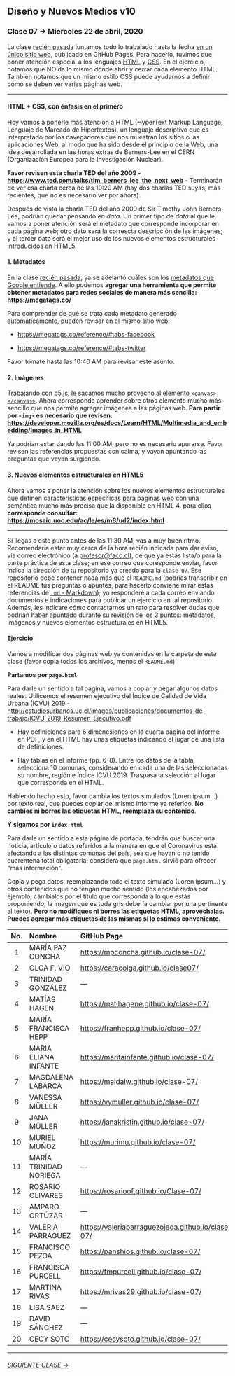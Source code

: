 ## Diseño y Nuevos Medios v10 

### Clase 07 → Miércoles 22 de abril, 2020

La clase [recién pasada](https://github.com/profesorfaco/dno037-2020/tree/gh-pages/clase-06) juntamos todo lo trabajado hasta la fecha [en un único sitio web](https://github.com/profesorfaco/dno037-2020/tree/gh-pages/clase-06#resultados), publicado en GitHub Pages. Para hacerlo, tuvimos que poner atención especial a los lenguajes [HTML](https://developer.mozilla.org/es/docs/Web/HTML) y [CSS](https://developer.mozilla.org/es/docs/Web/CSS). En el ejercicio, notamos que NO da lo mismo dónde abrir y cerrar cada elemento HTML. También notamos que un mismo estilo CSS puede ayudarnos a definir cómo se deben ver varias páginas web.

- - - - - - - - 

#### HTML + CSS, con énfasis en el primero

Hoy vamos a ponerle más atención a HTML (HyperText Markup Language; Lenguaje de Marcado de Hipertextos), un lenguaje descriptivo que es interpretado por los navegadores que nos muestran los sitios o las aplicaciones Web, al modo que ha sido desde el principio de la Web, una idea desarrollada en las horas extras de Berners-Lee en el CERN (Organización Europea para la Investigación Nuclear). 

**Favor revisen esta charla TED del año 2009 - https://www.ted.com/talks/tim_berners_lee_the_next_web** - Terminarán de ver esa charla cerca de las 10:20 AM (hay dos charlas TED suyas, más recientes, que no es necesario ver por ahora).

Después de vista la charla TED del año 2009 de Sir Timothy John Berners-Lee, podrían quedar pensando en *data*. Un primer tipo de *data* al que le vamos a poner atención será el metadato que corresponde incorporar en cada página web; otro dato será la correscta descripción de las imágenes; y el tercer dato será el mejor uso de los nuevos elementos estructurales introducidos en HTML5. 

#### 1. Metadatos

En la clase [recién pasada](https://github.com/profesorfaco/dno037-2020/tree/gh-pages/clase-06), ya se adelantó cuáles son los [metadatos que Google entiende](https://support.google.com/webmasters/answer/79812?hl=es). A ello podemos **agregar una herramienta que permite obtener metadatos para redes sociales de manera más sencilla: https://megatags.co/** 

Para comprender de qué se trata cada metadato generado automáticamente, pueden revisar en el mismo sitio web: 

- https://megatags.co/reference/#tabs-facebook

- https://megatags.co/reference/#tabs-twitter

Favor tómate hasta las 10:40 AM para revisar este asunto.

#### 2. Imágenes

Trabajando con [p5.js](https://p5js.org/es/), le sacamos mucho provecho al elemento [`<canvas></canvas>`](https://developer.mozilla.org/es/docs/Web/Guide/HTML/Canvas_tutorial). Ahora corresponde aprender sobre otros elemento mucho más sencillo que nos permite agregar imágenes a las páginas web. **Para partir por `<img>` es necesario que revisen: https://developer.mozilla.org/es/docs/Learn/HTML/Multimedia_and_embedding/Images_in_HTML**

Ya podrían estar dando las 11:00 AM, pero no es necesario apurarse. Favor revisen las referencias propuestas con calma, y vayan apuntando las preguntas que vayan surgiendo.

#### 3. Nuevos elementos estructurales en HTML5

Ahora vamos a poner la atención sobre los nuevos elementos estructurales que definen características específicas para páginas web con una semántica mucho más precisa que la disponible en HTML 4, para ellos **corresponde consultar: 
https://mosaic.uoc.edu/ac/le/es/m8/ud2/index.html**

- - - - - - - - - -

Si llegas a este punto antes de las 11:30 AM, vas a muy buen ritmo. Recomendaría estar muy cerca de la hora recién indicada para dar aviso, vía correo electrónico (a profesor@faco.cl), de que ya estás lista/o para la parte práctica de esta clase; en ese correo que coresponde enviar, favor indica la dirección de tu repositorio ya creado para la `clase-07`. Ese repositorio debe contener nada más que el `README.md` (podrías transcribir en el README tus preguntas o apuntes, para hacerlo conviene mirar estas referencias de [`.md` - Markdown](https://github.com/adam-p/markdown-here/wiki/Markdown-Cheatsheet)); yo responderé a cada correo enviando documentos e indicaciones para publicar un ejercicio en tal repositorio. Además, les indicaré cómo contactarnos un rato para resolver dudas que podrían haber apuntado durante su revisión de los 3 puntos: metadatos, imágenes y nuevos elementos estructurales en HTML5.

#### Ejercicio

Vamos a modificar dos páginas web ya contenidas en la carpeta de esta clase (favor copia todos los archivos, menos el `README.md`)

**Partamos por `page.html`**

Para darle un sentido a tal página, vamos a copiar y pegar algunos datos reales. Utilicemos el resumen ejecutivo del Índice de Calidad de Vida Urbana (ICVU) 2019 - http://estudiosurbanos.uc.cl/images/publicaciones/documentos-de-trabajo/ICVU_2019_Resumen_Ejecutivo.pdf

- Hay definiciones para 6 dimenesiones en la cuarta página del informe en PDF, y en el HTML hay unas etiquetas indicando el lugar de una lista de definiciones. 

- Hay tablas en el informe (pp. 6-8). Entre los datos de la tabla, selecciona 10 comunas, considerando en cada una de las seleccionadas su nombre, región e índice ICVU 2019. Traspasa la selección al lugar que corresponda en el HTML.

Habiendo hecho esto, favor cambia los textos simulados (Loren ipsum…) por texto real, que puedes copiar del mismo informe ya referido. **No cambies ni borres las etiquetas HTML, reemplaza su contenido**.

**Y sigamos por `index.html`**

Para darle un sentido a esta página de portada, tendrán que buscar una noticia, artículo o datos referidos a la manera en que el Coronavirus está afectando a las distintas comunas del país, sea que hayan o no tenido cuarentena total obligatoria; considera que `page.html` sirvió para ofrecer "más información".

Copia y pega datos, reemplazando todo el texto simulado (Loren ipsum…) y otros contenidos que no tengan mucho sentido (los encabezados por ejemplo, cámbialos por el título que corresponda a lo que estás proponiendo; la imagen que es toda gris debería cambiar por una pertinente al texto). **Pero no modifiques ni borres las etiquetas HTML, aprovéchalas. Puedes agregar más etiquetas de las mismas si lo estimas conveniente.**


| No.   | Nombre               | GitHub Page        |
|:-----:|:---------------------|:-------------------|
| 1	    | MARÍA PAZ CONCHA       | https://mpconcha.github.io/clase-07/ |
| 2    	| OLGA F. VIO            | https://caracolga.github.io/clase07/ |
| 3	    | TRINIDAD GONZÁLEZ      | — |
| 4	    | MATÍAS HAGEN           | https://matihagene.github.io/clase-07/ |
| 5	    | MARÍA FRANCISCA HEPP   | https://franhepp.github.io/clase-07/ |
| 6	    | MARIA ELIANA INFANTE   | https://maritainfante.github.io/clase-07/ |
| 7	    | MAGDALENA LABARCA      | https://maidalw.github.io/clase-07/ |
| 8	    | VANESSA MÜLLER         | https://vymuller.github.io/clase-07/ |
| 9	    | JANA MÜLLER            | https://janakristin.github.io/clase-07/ |
| 10	  | MURIEL MUÑOZ           | https://murimu.github.io/clase-07/ |
| 11	  | MARÍA TRINIDAD NORIEGA | — |
| 12	  | ROSARIO OLIVARES       | https://rosarioof.github.io/Clase-07/ |
| 13	  | AMPARO ORTÚZAR         | — |
| 14	  | VALERIA PARRAGUEZ      | https://valeriaparraguezojeda.github.io/clase-07/ |
| 15	  | FRANCISCO PEZOA        | https://panshios.github.io/clase-07/ |
| 16	  | FRANCISCA PURCELL      | https://fmpurcell.github.io/clase-07/ |
| 17	  | MARTINA RIVAS          | https://mrivas29.github.io/clase-07/ |
| 18	  | LISA SAEZ              | — |
| 19	  | DAVID SÁNCHEZ          | — |
| 20	  | CECY SOTO              | https://cecysoto.github.io/clase-07/ |

- - - - - - - 

###### [SIGUIENTE CLASE →](https://github.com/profesorfaco/dno037-2020/tree/gh-pages/clase-08)
